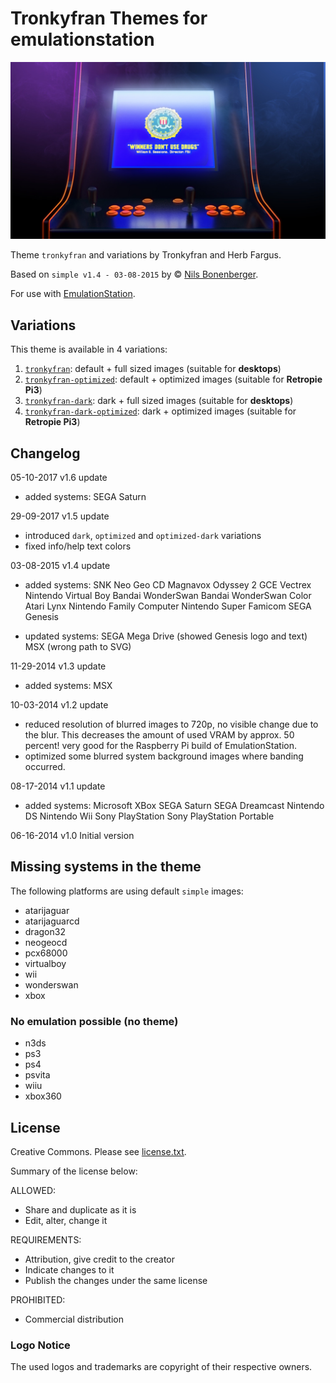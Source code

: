 # Tronkyfran Themes for emulationstation

![Arcade banner](mame/art/mame_art_blur.jpg)

Theme `tronkyfran` and variations by Tronkyfran and Herb Fargus.

Based on `simple v1.4 - 03-08-2015` by © [Nils Bonenberger](http://blog.nilsbyte.de/).

For use with [EmulationStation](http://www.emulationstation.org/).

## Variations

This theme is available in 4 variations:

1. [`tronkyfran`][1]: default + full sized images (suitable for **desktops**)
2. [`tronkyfran-optimized`][2]: default + optimized images (suitable for **Retropie Pi3**)
3. [`tronkyfran-dark`][3]: dark + full sized images (suitable for **desktops**)
4. [`tronkyfran-dark-optimized`][4]: dark + optimized images (suitable for **Retropie Pi3**)

[1]: https://github.com/HerbFargus/es-theme-tronkyfran
[2]: https://github.com/HerbFargus/es-theme-tronkyfran/tree/optimized
[3]: https://github.com/HerbFargus/es-theme-tronkyfran/tree/dark
[4]: https://github.com/HerbFargus/es-theme-tronkyfran/tree/dark-optimized

## Changelog

05-10-2017
v1.6 update
- added systems:
  SEGA Saturn

29-09-2017
v1.5 update
- introduced `dark`, `optimized` and `optimized-dark` variations
- fixed info/help text colors

03-08-2015
v1.4 update
- added systems:
  SNK Neo Geo CD
  Magnavox Odyssey 2
  GCE Vectrex
  Nintendo Virtual Boy
  Bandai WonderSwan
  Bandai WonderSwan Color
  Atari Lynx
  Nintendo Family Computer
  Nintendo Super Famicom
  SEGA Genesis

- updated systems:
  SEGA Mega Drive (showed Genesis logo and text)
  MSX (wrong path to SVG)

11-29-2014
v1.3 update
- added systems:
  MSX

10-03-2014
v1.2 update
- reduced resolution of blurred images to 720p, no visible change due to the blur. This decreases the amount of used VRAM by approx. 50 percent! very good for the Raspberry Pi build of EmulationStation.
- optimized some blurred system background images where banding occurred.

08-17-2014
v1.1 update
- added systems:
  Microsoft XBox
  SEGA Saturn
  SEGA Dreamcast
  Nintendo DS
  Nintendo Wii
  Sony PlayStation
  Sony PlayStation Portable

06-16-2014
v1.0 Initial version


## Missing systems in the theme

The following platforms are using default `simple` images:

- atarijaguar
- atarijaguarcd
- dragon32
- neogeocd
- pcx68000
- virtualboy
- wii
- wonderswan
- xbox

### No emulation possible (no theme)

- n3ds
- ps3
- ps4
- psvita
- wiiu
- xbox360


## License

Creative Commons. Please see [license.txt](license.txt).

Summary of the license below:

ALLOWED:
- Share and duplicate as it is
- Edit, alter, change it

REQUIREMENTS:
- Attribution, give credit to the creator
- Indicate changes to it
- Publish the changes under the same license

PROHIBITED:   
- Commercial distribution

### Logo Notice

The used logos and trademarks are copyright of their respective owners.
